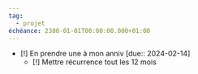 ```yaml
---
tag:
  - projet
échéance: 2300-01-01T00:00:00.000+01:00
---
```

- [!] En prendre une à mon anniv  [due:: 2024-02-14]
	- [!] Mettre récurrence tout les 12 mois 